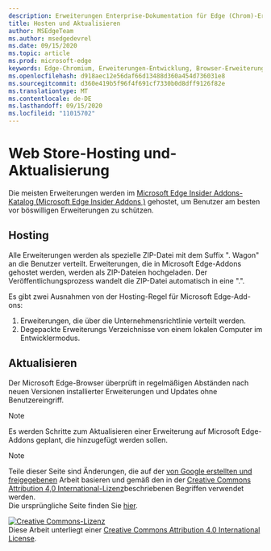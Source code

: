```yaml
---
description: Erweiterungen Enterprise-Dokumentation für Edge (Chrom)-Erweiterungen.
title: Hosten und Aktualisieren
author: MSEdgeTeam
ms.author: msedgedevrel
ms.date: 09/15/2020
ms.topic: article
ms.prod: microsoft-edge
keywords: Edge-Chromium, Erweiterungen-Entwicklung, Browser-Erweiterungen, Addons, Partner Center, Entwickler
ms.openlocfilehash: d918aec12e56daf66d13488d360a454d736031e8
ms.sourcegitcommit: d360e419b5f96f4f691cf7330b0d8dff9126f82e
ms.translationtype: MT
ms.contentlocale: de-DE
ms.lasthandoff: 09/15/2020
ms.locfileid: "11015702"
---
```

# Web Store-Hosting und-Aktualisierung  

Die meisten Erweiterungen werden im [Microsoft Edge Insider Addons-Katalog (Microsoft Edge Insider Addons \)][MicrosoftStoreExtensions] gehostet, um Benutzer am besten vor böswilligen Erweiterungen zu schützen.  

## Hosting  

Alle Erweiterungen werden als spezielle ZIP-Datei mit dem Suffix ". Wagon" an die Benutzer verteilt.  Erweiterungen, die in Microsoft Edge-Addons gehostet werden, werden als ZIP-Dateien hochgeladen. Der Veröffentlichungsprozess wandelt die ZIP-Datei automatisch in eine ".".  

Es gibt zwei Ausnahmen von der Hosting-Regel für Microsoft Edge-Add-ons:  

1.  Erweiterungen, die über die Unternehmensrichtlinie verteilt werden.  
1.  Degepackte Erweiterungs Verzeichnisse von einem lokalen Computer im Entwicklermodus.  

## Aktualisieren  

Der Microsoft Edge-Browser überprüft in regelmäßigen Abständen nach neuen Versionen installierter Erweiterungen und Updates ohne Benutzereingriff.  

> [!NOTE]
> Es werden Schritte zum Aktualisieren einer Erweiterung auf Microsoft Edge-Addons geplant, die hinzugefügt werden sollen.  

<!-- image links -->

<!-- links -->  

[MicrosoftStoreExtensions]: https://microsoftedge.microsoft.com/insider-addons/category/EdgeExtensions "Erweiterungen – Microsoft Edge Insider-Addons"  

> [!NOTE]
> Teile dieser Seite sind Änderungen, die auf der [von Google erstellten und freigegebenen][GoogleSitePolicies] Arbeit basieren und gemäß den in der [Creative Commons Attribution 4,0 International-Lizenz][CCA4IL]beschriebenen Begriffen verwendet werden.  
> Die ursprüngliche Seite finden Sie [hier](https://developer.chrome.com/extensions/hosting).  

[![Creative Commons-Lizenz][CCby4Image]][CCA4IL]  
Diese Arbeit unterliegt einer [Creative Commons Attribution 4.0 International License][CCA4IL].  

[CCA4IL]: https://creativecommons.org/licenses/by/4.0  
[CCby4Image]: https://i.creativecommons.org/l/by/4.0/88x31.png  
[GoogleSitePolicies]: https://developers.google.com/terms/site-policies  
